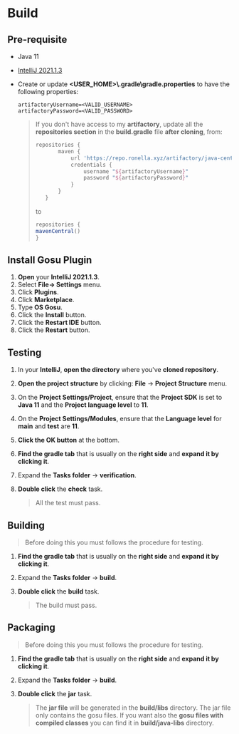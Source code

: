 # Build

## Pre-requisite

* Java 11

* [IntelliJ 2021.1.3](https://download.jetbrains.com/idea/ideaIC-2021.1.3.exe)

* Create or update **<USER_HOME>\\.gradle\\gradle.properties** to have the following properties:

    ```properties
    artifactoryUsername=<VALID_USERNAME>
    artifactoryPassword=<VALID_PASSWORD>
    ```
    > If you don't have access to my **artifactory**, update all the **repositories section** in the **build.gradle** file **after cloning**, from:
    >
    > ```groovy
    > repositories {
    >        maven {
    >            url 'https://repo.ronella.xyz/artifactory/java-central'
    >            credentials {
    >                username "${artifactoryUsername}"
    >                password "${artifactoryPassword}"
    >            }
    >        }
    >    }
    >    ```
    >    
    >    to
    >    
    >    ```groovy
    >    repositories {
    >  	mavenCentral()
    > }
    >```

## Install Gosu Plugin

1. **Open** your **IntelliJ 2021.1.3**.
2. Select **File-> Settings** menu.
3. Click **Plugins**.
4. Click **Marketplace**.
5. Type **OS Gosu**.
6. Click the **Install** button.
7. Click the **Restart IDE** button.
8. Click the **Restart** button.

## Testing

1. In your **IntelliJ**, **open the directory** where you've **cloned repository**.

2. **Open the project structure** by clicking: **File** -> **Project Structure** menu.

3. On the **Project Settings/Project**, ensure that the **Project SDK** is set to **Java 11** and the **Project language level** to **11**.

4. On the **Project Settings/Modules**, ensure that the **Language level** for **main** and **test** are **11**.

5. **Click the OK button** at the bottom.

6. **Find the gradle tab** that is usually on the **right side** and **expand it by clicking it**.

7. Expand the **Tasks folder** -> **verification**.

8. **Double click** the **check** task.

   > All the test must pass.

## Building

> Before doing this you must follows the procedure for testing.
>

1. **Find the gradle tab** that is usually on the **right side** and **expand it by clicking it**.

2. Expand the **Tasks folder** -> **build**.

3. **Double click** the **build** task.

   > The build must pass.

## Packaging

> Before doing this you must follows the procedure for testing.

1. **Find the gradle tab** that is usually on the **right side** and **expand it by clicking it**.

2. Expand the **Tasks folder** -> **build**.

3. **Double click** the **jar** task.

   > The **jar file** will be generated in the **build/libs** directory. The jar file only contains the gosu files. If you want also the **gosu files with compiled classes** you can find it in **build/java-libs** directory.